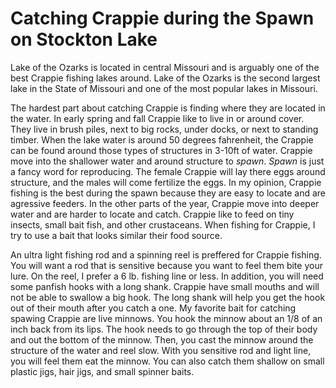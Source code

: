 # Catching Crappie during the Spawn on Stockton Lake

Lake of the Ozarks is located in central Missouri and is arguably one of the best Crappie fishing lakes around. Lake of the Ozarks is the second largest lake in the State of Missouri and one of the most popular lakes in Missouri.  

The hardest part about catching Crappie is finding where they are located in the water. In early spring and fall Crappie like to live in or around cover. They live in brush piles, next to big rocks, under docks, or next to standing timber. When the lake water is around 50 degrees fahrenheit, the Crappie can be found around those types of structures in 3-10ft of water. Crappie move into the shallower water and around structure to *spawn*. *Spawn* is just a fancy word for reproducing. The female Crappie will lay there eggs around structure, and the males will come fertilize the eggs. In my opinion, Crappie fishing is the best during the spawn because they are easy to locate and are agressive feeders. In the other parts of the year, Crappie move into deeper water and are harder to locate and catch. Crappie like to feed on tiny insects, small bait fish, and other crustaceans. When fishing for Crappie, I try to use a bait that looks similar their food source.

An ultra light fishing rod and a spinning reel is preffered for Crappie fishing. You will want a rod that is sensitive because you want to feel them bite your lure. On the reel, I prefer a 6 lb. fishing line or less. In addition, you will need some panfish hooks with a long shank. Crappie have small mouths and will not be able to swallow a big hook. The long shank will help you get the hook out of their mouth after you catch a one. My favorite bait for catching spawing Crappie are live minnows. You hook the minnow about an 1/8 of an inch back from its lips. The hook needs to go through the top of their body and out the bottom of the minnow. Then, you cast the minnow around the structure of the water and reel slow. With you sensitive rod and light line, you will feel them eat the minnow. You can also catch them shallow on small plastic jigs, hair jigs, and small spinner baits. 

